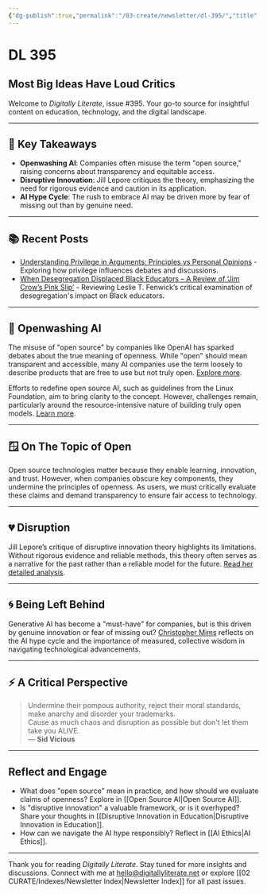 ```yaml
---
{"dg-publish":true,"permalink":"/03-create/newsletter/dl-395/","title":"Most Big Ideas Have Loud Critics","tags":["artificial-intelligence","open-source","disruptive-innovation","education-technology","digital-literacy"]}
---
```



# DL 395

## Most Big Ideas Have Loud Critics

Welcome to _Digitally Literate_, issue #395. Your go-to source for insightful content on education, technology, and the digital landscape.

---

## 🔖 Key Takeaways
- **Openwashing AI**: Companies often misuse the term "open source," raising concerns about transparency and equitable access.
- **Disruptive Innovation**: Jill Lepore critiques the theory, emphasizing the need for rigorous evidence and caution in its application.
- **AI Hype Cycle**: The rush to embrace AI may be driven more by fear of missing out than by genuine need.

---

## 📚 Recent Posts
- [Understanding Privilege in Arguments: Principles vs Personal Opinions](https://wiobyrne.com/understanding-privilege-in-arguments/) - Exploring how privilege influences debates and discussions.
- [When Desegregation Displaced Black Educators – A Review of ‘Jim Crow’s Pink Slip’](https://wiobyrne.com/jim-crows-pink-slip/) - Reviewing Leslie T. Fenwick’s critical examination of desegregation's impact on Black educators.

---

## 🛁 Openwashing AI

The misuse of "open source" by companies like OpenAI has sparked debates about the true meaning of openness. While "open" should mean transparent and accessible, many AI companies use the term loosely to describe products that are free to use but not truly open. [Explore more](https://www.nytimes.com/2024-05-17/business/what-is-openwashing-ai.html).

Efforts to redefine open source AI, such as guidelines from the Linux Foundation, aim to bring clarity to the concept. However, challenges remain, particularly around the resource-intensive nature of building truly open models. [Learn more](https://arxiv.org/abs/2403.13784).

---

## 🪟 On The Topic of Open

Open source technologies matter because they enable learning, innovation, and trust. However, when companies obscure key components, they undermine the principles of openness. As users, we must critically evaluate these claims and demand transparency to ensure fair access to technology.

---

## 💔 Disruption

Jill Lepore’s critique of disruptive innovation theory highlights its limitations. Without rigorous evidence and reliable methods, this theory often serves as a narrative for the past rather than a reliable model for the future. [Read her detailed analysis](https://www.newyorker.com/magazine/2014-06-23/the-disruption-machine).

---

## 🌀 Being Left Behind

Generative AI has become a "must-have" for companies, but is this driven by genuine innovation or fear of missing out? [Christopher Mims](https://archive.ph/zfbWa) reflects on the AI hype cycle and the importance of measured, collective wisdom in navigating technological advancements.

---

## ⚡️ A Critical Perspective

> Undermine their pompous authority, reject their moral standards, make anarchy and disorder your trademarks.  
> Cause as much chaos and disruption as possible but don't let them take you ALIVE.  
> — **Sid Vicious**

---

## Reflect and Engage
- What does "open source" mean in practice, and how should we evaluate claims of openness? Explore in [[Open Source AI\|Open Source AI]].
- Is "disruptive innovation" a valuable framework, or is it overhyped? Share your thoughts in [[Disruptive Innovation in Education\|Disruptive Innovation in Education]].
- How can we navigate the AI hype responsibly? Reflect in [[AI Ethics\|AI Ethics]].

---

Thank you for reading _Digitally Literate_. Stay tuned for more insights and discussions. Connect with me at hello@digitallyliterate.net or explore [[02 CURATE/Indexes/Newsletter Index\|Newsletter Index]] for all past issues.
